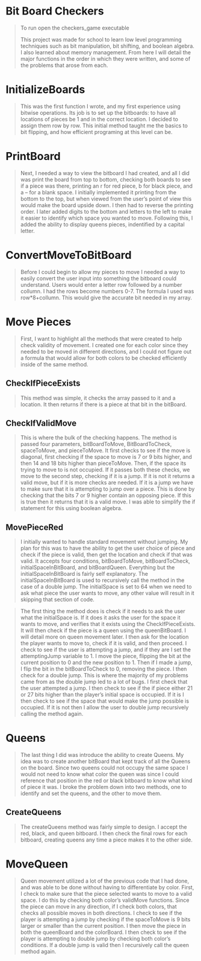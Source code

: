 # Bit Board Checkers
>To run open the checkers_game executable
>
>This project was made for school to learn low level programming techniques such as bit manipulation, bit shifting, and boolean algebra. I also learned about memory management.
From here I will detail the major functions in the order in which they were written, and some of the problems that arose from each.  

# InitializeBoards
> This was the first function I wrote, and my first experience using bitwise operations. Its job is to set up the bitboards: to have all locations of pieces be 1 and in the correct location. I decided to assign them row by row. This initial method taught me the basics to bit flipping, and how efficient programing at this level can be.
# PrintBoard
> Next, I needed a way to view the bitboard I had created, and all I did was print the board from top to bottom, checking both boards to see if a piece was there, printing an r for red piece, b for black piece, and a – for a blank space. I initially implemented it printing from the bottom to the top, but when viewed from the user’s point of view this would make the board upside down. I then had to reverse the printing order. I later added digits to the bottom and letters to the left to make it easier to identify which space you wanted to move. Following this, I added the ability to display queens pieces, indentified by a capital letter.
# ConvertMoveToBitBoard
> Before I could begin to allow my pieces to move I needed a way to easily convert the user input into something the bitboard could understand. Users would enter a letter row followed by a number collumn. I had the rows become numbers 0-7. The formula I used was row*8+collumn. This would give the accurate bit needed in my array.
# Move Pieces
> First, I want to highlight all the methods that were created to help check validity of movement. I created one for each color since they needed to be moved in different directions, and I could not figure out a formula that would allow for both colors to be checked efficiently inside of the same method.
## CheckIfPieceExists
> This method was simple, it checks the array passed to it and a location. It then returns if there is a piece at that bit in the bitBoard.
## CheckIfValidMove
> This is where the bulk of the checking happens. The method is passed four parameters, bitBoardToMove, BitBoardToCheck, spaceToMove, and pieceToMove. It first checks to see if the move is diagonal, first checking if the space to move is 7 or 9 bits higher, and then 14 and 18 bits higher than pieceToMove. Then, if the space its trying to move to is not occupied. If it passes both these checks, we move to the second step, checking if it is a jump. If it is not it returns a valid move, but if it is more checks are needed. If it is a jump we have to make sure that it is attempting to jump over a piece. This is done by checking that the bits 7 or 9 higher contain an opposing piece. If this is true then it returns that it is a valid move. I was able to simplify the if statement for this using boolean algebra.
## MovePieceRed
> I initially wanted to handle standard movement without jumping. My plan for this was to have the ability to get the user choice of piece and check if the piece is valid, then get the location and check if that was valid. It accepts four conditions, bitBoardToMove, bitBoardToCheck, initialSpaceInBitBoard, and bitBoardQueen. Everything but the initialSpaceInBitBoard is fairly self explanatory. The initialSpaceInBitBoard is used to recursively call the method in the case of a double jump. The initialSpace is set to 64 when we need to ask what piece the user wants to move, any other value will result in it skipping that section of code.

> The first thing the method does is check if it needs to ask the user what the initialSpace is. If it does it asks the user for the space it wants to move, and verifies that it exists using the CheckIfPieceExists. It will then check if the piece is a queen using the queenBitBoard. I will detail more on queen movement later. I then ask for the location the player wants to move to, check if it is valid, and then proceed. I check to see if the user is attempting a jump, and if they are I set the attemptingJump variable to 1. I move the piece, flipping the bit at the current position to 0 and the new position to 1. Then if I made a jump, I flip the bit in the bitBoardToCheck to 0, removing the piece. I then check for a double jump. This is where the majority of my problems came from as the double jump led to a lot of bugs. I first check that the user attempted a jump. I then check to see if the if piece either 21 or 27 bits higher than the player’s initial space is occupied. If it is I then check to see if the space that would make the jump possible is occupied. If it is not then I allow the user to double jump recursively calling the method again.
# Queens
> The last thing I did was introduce the ability to create Queens. My idea was to create another bitBoard that kept track of all the Queens on the board. Since two queens could not occupy the same space I would not need to know what color the queen was since I could reference that position in the red or black bitboard to know what kind of piece it was. I broke the problem down into two methods, one to identify and set the queens, and the other to move them.
## CreateQueens
> The createQueens method was fairly simple to design. I accept the red, black, and queen bitboard. I then check the final rows for each bitboard, creating queens any time a piece makes it to the other side.
# MoveQueen
> Queen movement utilized a lot of the previous code that I had done, and was able to be done without having to differentiate by color. First, I check to make sure that the piece selected wants to move to a valid space. I do this by checking both color’s validMove functions. Since the piece can move in any direction, if I check both colors, that checks all possible moves in both directions. I check to see if the player is attempting a jump by checking if the spaceToMove is 9 bits larger or smaller than the current position. I then move the piece in both the queenBoard and the colorBoard. I then check to see if the player is attempting to double jump by checking both color’s conditions. If a double jump is valid then I recursively call the queen method again.